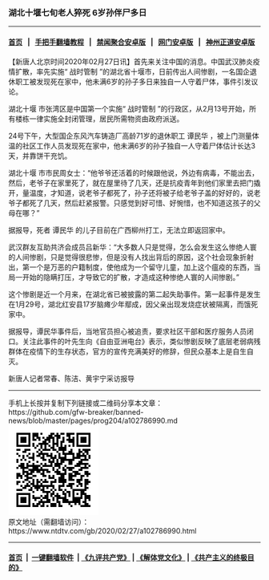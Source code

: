 ### 湖北十堰七旬老人猝死 6岁孙伴尸多日
------------------------

#### [首页](https://github.com/gfw-breaker/banned-news/blob/master/README.md) &nbsp;&nbsp;|&nbsp;&nbsp; [手把手翻墙教程](https://github.com/gfw-breaker/guides/wiki) &nbsp;&nbsp;|&nbsp;&nbsp; [禁闻聚合安卓版](https://github.com/gfw-breaker/bn-android) &nbsp;&nbsp;|&nbsp;&nbsp; [网门安卓版](https://github.com/oGate2/oGate) &nbsp;&nbsp;|&nbsp;&nbsp; [神州正道安卓版](https://github.com/SzzdOgate/update) 



<div><div class="post_content" itemprop="articleBody">
 <p>
  【新唐人北京时间2020年02月27日讯】首先来关注中国的消息。中国武汉肺炎疫情扩散，率先实施“
  <ok href="https://www.ntdtv.com/gb/战时管制.htm">
   战时管制
  </ok>
  ”的湖北省十堰市，日前传出人间惨剧，一名国企退休职工被发现死在家中，他未满6岁的孙子多日来独自一人守着尸体，事件引发议论。
 </p>
 <p>
  <ok href="https://www.ntdtv.com/gb/湖北十堰.htm">
   湖北十堰
  </ok>
  市张湾区是中国第一个实施“
  <ok href="https://www.ntdtv.com/gb/战时管制.htm">
   战时管制
  </ok>
  ”的行政区，从2月13号开始，所有楼栋一律实施全封闭管理，居民所需物资由政府派送。
 </p>
 <p>
  24号下午，大型国企东风汽车铸造厂高龄71岁的退休职工
  <ok href="https://www.ntdtv.com/gb/谭民华.htm">
   谭民华
  </ok>
  ，被上门测量体温的社区工作人员发现死在家中，他未满6岁的孙子独自一人守着尸体估计长达3天，并靠饼干充饥。
 </p>
 <p>
  <ok href="https://www.ntdtv.com/gb/湖北十堰.htm">
   湖北十堰
  </ok>
  市市民周女士：“他爷爷还活着的时候跟他说，外边有病毒，不能出去，然后，老爷子在家里死了，就在屋里待了几天，还是抗疫青年到他们家里去把门撬开，量温度，才知道，说老爷子都死了，孙子还将被子给老爷子盖的好好的，说老爷子都死了几天，然后赶紧报警。只感觉到好可惜、好惋惜，也不知道这孩子的父母在哪？”
 </p>
 <p>
  据报导，死者
  <ok href="https://www.ntdtv.com/gb/谭民华.htm">
   谭民华
  </ok>
  的儿子目前在广西柳州打工，无法立即返回家中。
 </p>
 <p>
  武汉群友互助共济会成员吕新华：“大多数人只是觉得，怎么会发生这么惨绝人寰的人间惨剧，只是觉得很悲惨，但是没有人找出背后的原因，这个社会现象折射出，第一个是万恶的户籍制度，使他成为一个留守儿童，加上这个瘟疫的东西，当局一开始的隐瞒打压，才导致它的扩散，才造成这种惨绝人寰的人间惨剧。”
 </p>
 <p>
  这个惨剧是近一个月来，在湖北省已被披露的第二起失助事件。第一起事件是发生在1月29号，湖北红安县17岁脑瘫少年鄢成，因父亲出现发烧症状被隔离，而饿死家中。
 </p>
 <p>
  据报导，谭民华事件后，当地官员担心被追责，要求社区干部和医疗服务人员闭口。关注此事件的叶先生向《自由亚洲电台》表示，类似惨剧反映了底层老弱病残群体在疫情下的生存状态，官方的宣传充满美好的修辞，但民众基本上是自生自灭。
 </p>
 <p>
  新唐人记者常春、陈洁、黄宇宁采访报导
 </p>
 <div class="single_ad">
 </div>
</div>
</div>
<hr/>
手机上长按并复制下列链接或二维码分享本文章：<br/>
https://github.com/gfw-breaker/banned-news/blob/master/pages/prog204/a102786990.md <br/>
<a href='https://github.com/gfw-breaker/banned-news/blob/master/pages/prog204/a102786990.md'><img src='https://github.com/gfw-breaker/banned-news/blob/master/pages/prog204/a102786990.md.png'/></a> <br/>
原文地址（需翻墙访问）：https://www.ntdtv.com/gb/2020/02/27/a102786990.html


------------------------
#### [首页](https://github.com/gfw-breaker/banned-news/blob/master/README.md) &nbsp;|&nbsp; [一键翻墙软件](https://github.com/gfw-breaker/nogfw/blob/master/README.md) &nbsp;| [《九评共产党》](https://github.com/gfw-breaker/9ping.md/blob/master/README.md#九评之一评共产党是什么) | [《解体党文化》](https://github.com/gfw-breaker/jtdwh.md/blob/master/README.md) | [《共产主义的终极目的》](https://github.com/gfw-breaker/gczydzjmd.md/blob/master/README.md)


<img src='http://gfw-breaker.win/banned-news/pages/prog204/a102786990.md' width='0px' height='0px'/>